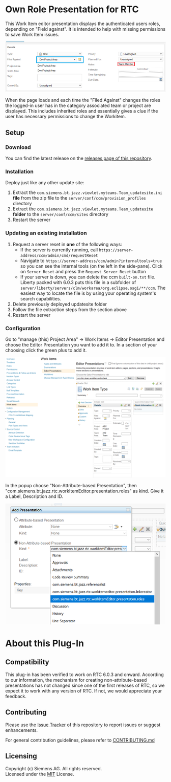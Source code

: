 # Own Role Presentation for RTC

This Work Item editor presentation displays the authenticated users roles, depending on "Field against".
It is intended to help with missing permissions to save Work Item issues.

![The Presentation](resources/images/presentation.PNG "User is teammember in Dev Project Area")

When the page loads and each time the "Filed Against" changes the roles the logged-in user has in the category associated team or project are displayed.
This includes inherited roles and essentially gives a clue if the user has necessary permissions to change the Workitem.

## Setup

### Download
You can find the latest release on the [releases page of this repository](../../releases).

### Installation
Deploy just like any other update site:

1. Extract the `com.siemens.bt.jazz.viewlet.myteams.Team_updatesite.ini` **file** from the zip file to the `server/conf/ccm/provision_profiles` directory
2. Extract the `com.siemens.bt.jazz.viewlet.myteams.Team_updatesite` **folder** to the `server/conf/ccm/sites` directory
3. Restart the server

### Updating an existing installation
1. Request a server reset in **one** of the following ways:
    * If the server is currently running, call `https://server-address/ccm/admin/cmd/requestReset`
    * Navigate to `https://server-address/ccm/admin?internaltools=true` so you can see the internal tools (on the left in the side-pane).
     Click on `Server Reset` and press the `Request Server Reset` button
    * If your server is down, you can delete the ccm `built-on.txt` file.
     Liberty packed with 6.0.3 puts this file in a subfolder of `server/liberty/servers/clm/workarea/org.eclipse.osgi/**/ccm`. The easiest way to locate the file is by using your operating system's search capabilities.
2. Delete previously deployed updatesite folder
3. Follow the file extraction steps from the section above
4. Restart the server

### Configuration
Go to "manage (this) Project Area" -> Work Items -> Editor Presentation and choose the Editor Presentation you want to add it to.
In  a section of your choosing click the green plus to add it.

![Add the Presentation 1](resources/images/EditorPresentation.PNG "User is teammember in Dev Project Area")

In the popup choose "Non-Attribute-based Presentation", then "com.siemens.bt.jazz.rtc.workItemEditor.presentation.roles" as kind.
Give it a Label, Description and ID.

![Add the Presentation 2](resources/images/addPresentation.PNG "User is teammember in Dev Project Area")


# About this Plug-In
## Compatibility
This plug-in has been verified to work on RTC 6.0.3 and onward. According to our information, the mechanism for creating non-attribute-based presentations has not changed since one of the first releases of RTC, so we expect it to work with any version of RTC. If not, we would appreciate your feedback.

## Contributing
Please use the [Issue Tracker](../../issues) of this repository to report issues or suggest enhancements.

For general contribution guidelines, please refer to [CONTRIBUTING.md](https://github.com/jazz-community/welcome/blob/master/CONTRIBUTING.md)

## Licensing
Copyright (c) Siemens AG. All rights reserved.<br>
Licensed under the [MIT](./LICENSE) License.
